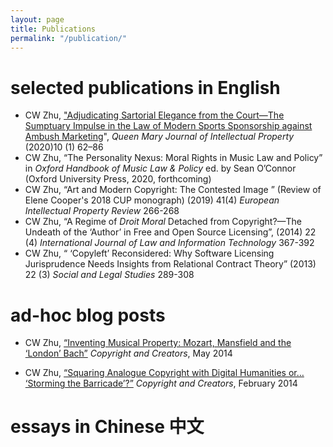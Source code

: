 ```yaml
---
layout: page
title: Publications
permalink: "/publication/"
---
```


# selected publications in English


- CW Zhu, ["Adjudicating Sartorial Elegance from the Court—The Sumptuary Impulse in the Law of Modern Sports Sponsorship against Ambush Marketing](https://www.elgaronline.com/view/journals/qmjip/10-1/qmjip.2020.01.03.xml?&amp;pdfVersion=true)", *Queen Mary Journal of Intellectual Property* (2020)10 (1) 62–86
- CW Zhu, “The Personality Nexus:  Moral Rights in Music Law and Policy” in *Oxford Handbook of Music Law & Policy* ed. by Sean O’Connor (Oxford University Press, 2020, forthcoming) 
- CW Zhu,  “Art and Modern Copyright: The Contested Image ” (Review of  Elene Cooper's 2018 CUP monograph) (2019) 41(4) *European Intellectual Property Review*  266-268
- CW Zhu, “A Regime of *Droit Moral* Detached from Copyright?—The Undeath of the ‘Author’ in Free and Open Source Licensing”,  (2014) 22 (4) *International Journal of Law and Information Technology* 367-392
- CW Zhu, “ ‘Copyleft’ Reconsidered: Why Software Licensing Jurisprudence Needs Insights from Relational Contract Theory” (2013) 22 (3) *Social and Legal Studies* 289-308

# ad-hoc blog posts

- CW Zhu, [“Inventing Musical Property: Mozart, Mansfield and the ‘London’ Bach”](https://www.creatorsrights.law.ed.ac.uk/?p=476)  *Copyright and Creators*, May 2014

- CW Zhu, [“Squaring Analogue Copyright with Digital Humanities or… ‘Storming the Barricade’?”](https://www.creatorsrights.law.ed.ac.uk/?p=378)  *Copyright and Creators*, February 2014

# essays in Chinese 中文
